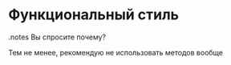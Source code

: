 <!SLIDE subsection transition=uncover>

# Функциональный стиль #

<!SLIDE transition=uncover>

.notes Вы спросите почему?

Тем не менее, рекомендую не использовать методов вообще